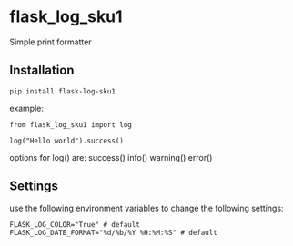 # flask_log_sku1

Simple print formatter

## Installation

```
pip install flask-log-sku1
```

example:

```
from flask_log_sku1 import log

log("Hello world").success()
```

options for log() are:
success()
info()
warning()
error()

## Settings

use the following environment variables to change the following settings:

```
FLASK_LOG_COLOR="True" # default
FLASK_LOG_DATE_FORMAT="%d/%b/%Y %H:%M:%S" # default
```
